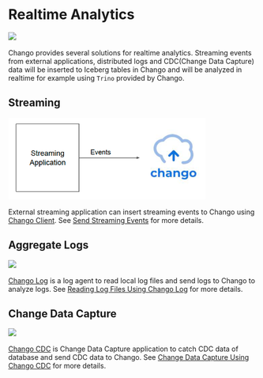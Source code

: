 # Realtime Analytics

<img width="700" src="../../images/realtime/realtime-analytics.png" />

Chango provides several solutions for realtime analytics. 
Streaming events from external applications, distributed logs and CDC(Change Data Capture) data will be inserted to Iceberg tables 
in Chango and will be analyzed in realtime for example using `Trino` provided by Chango.



## Streaming

<img width="400" src="../../images/chango-streaming2.png" />

External streaming application can insert streaming events to Chango using [Chango Client](https://github.com/cloudcheflabs/chango-client).
See <a href="../../user-guide/streaming/">Send Streaming Events</a> for more details.


## Aggregate Logs

<img width="700" src="../../images/realtime/log.png" />

[Chango Log](https://github.com/cloudcheflabs/chango-log) is a log agent to read local log files and send logs
to Chango to analyze logs. 
See <a href="../../user-guide/chango-log/">Reading Log Files Using Chango Log</a> for more details.


## Change Data Capture

<img width="700" src="../../images/realtime/cdc.png" />

[Chango CDC](https://github.com/cloudcheflabs/chango-cdc) is Change Data Capture application to catch CDC data of database
and send CDC data to Chango. See <a href="../../user-guide/chango-cdc/">Change Data Capture Using Chango CDC</a> for more details.




